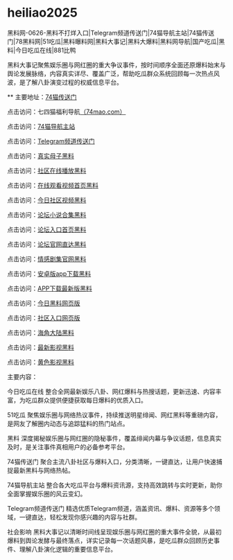 # heiliao2025
黑料网-0626-黑料不打烊入口|Telegram频道传送门|74猫导航主站|74猫传送门|78黑料网|51吃瓜|黑料曝料网|黑料大事记|黑料大爆料|黑料网导航|国产吃瓜|黑料|今日吃瓜在线|881比鸭

黑料大事记聚焦娱乐圈与网红圈的重大争议事件，按时间顺序全面还原爆料始末与舆论发展脉络，内容真实详尽、覆盖广泛，帮助吃瓜群众系统回顾每一次热点风波，是了解八卦演变过程的权威信息平台。

** 主要地址：<a href="https://74mao.com/">74猫传送门</a>

点击访问：七四猫福利导航<a href="https://74mao.com/">（74mao.com）</a>

点击访问：<a href="https://74mao.com/">74猫导航主站</a>

点击访问：<a href="https://74mao.com/">Telegram频道传送门</a>

点击访问：<a href="https://hj-1051.pages.dev/">真实母子黑料</a>  

点击访问：<a href="https://hj-1052.pages.dev/">社区在线播放黑料</a>  

点击访问：<a href="https://hj-1053.pages.dev/">在线观看视频首页黑料</a>  

点击访问：<a href="https://hj-1054.pages.dev/">今日社区视频黑料</a>  

点击访问：<a href="https://hj-1055.pages.dev/">论坛小说合集黑料</a>  

点击访问：<a href="https://hj-1056.pages.dev/">论坛入口首页黑料</a>  

点击访问：<a href="https://hj-1057.pages.dev/">论坛官网直达黑料</a>  

点击访问：<a href="https://hj-1058.pages.dev/">情感剧集官网黑料</a>  

点击访问：<a href="https://hj-715.pages.dev/">安卓版app下载黑料</a>  

点击访问：<a href="https://hj-721.pages.dev/">APP下载最新版黑料</a>  

点击访问：<a href="https://hj-1040.pages.dev/">今日黑料网页版</a>  

点击访问：<a href="https://hj-1041.pages.dev/">社区入口网页版</a>  

点击访问：<a href="https://hj-1042.pages.dev/">海角大陆黑料</a>  

点击访问：<a href="https://hj-698.pages.dev/">最新影视黑料</a>  

点击访问：<a href="https://hj-699.pages.dev/">黄色影视黑料</a>  

主要内容：

今日吃瓜在线
整合全网最新娱乐八卦、网红爆料与热搜话题，更新迅速、内容丰富，为吃瓜群众提供便捷获取每日爆料的优质入口。

51吃瓜
聚焦娱乐圈与网络热议事件，持续推送明星绯闻、网红黑料等重磅内容，是网友了解圈内动态与追踪猛料的热门站点。

黑料
深度揭秘娱乐圈与网红圈的隐秘事件，覆盖绯闻内幕与争议话题，信息真实及时，是关注事件真相用户的必备参考平台。

74猫传送门
聚合主流八卦社区与爆料入口，分类清晰，一键直达，让用户快速捕捉最新黑料与网络热帖。

74猫导航主站
整合各大吃瓜平台与爆料资讯源，支持高效跳转与实时更新，助你全面掌握娱乐圈的风云变幻。

Telegram频道传送门
精选优质Telegram频道，涵盖资讯、爆料、资源等多个领域，一键直达，轻松发现你感兴趣的内容与社群。

社会影响
黑料大事记以清晰时间线呈现娱乐圈与网红圈的重大事件全貌，从最初爆料到舆论发酵与最终落点，详实记录每一次话题风暴，是吃瓜群众回顾历史事件、理解八卦演化逻辑的重要信息平台。

<span style="display:none;">[Canonical link](https://github.com/vivi20250626/viv3）</span>
